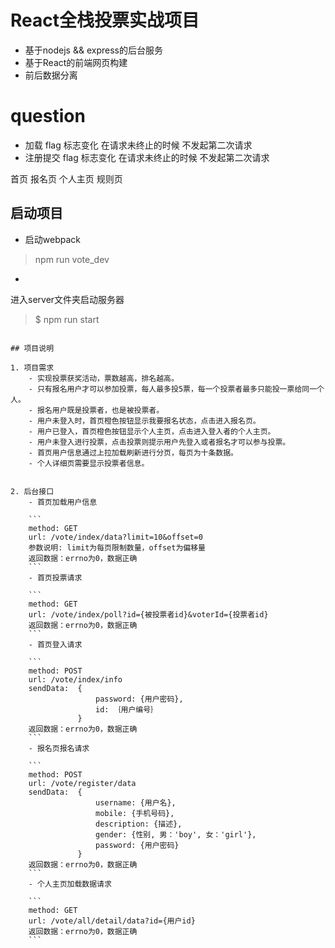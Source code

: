# React全栈投票实战项目
* 基于nodejs && express的后台服务
* 基于React的前端网页构建
* 前后数据分离



# question
*  加载  flag 标志变化  在请求未终止的时候 不发起第二次请求
* 注册提交 flag 标志变化  在请求未终止的时候  不发起第二次请求



首页
报名页
个人主页
规则页



## 启动项目

* 启动webpack

> npm run vote_dev


*
进入server文件夹启动服务器

> $ npm run start
```

## 项目说明

1. 项目需求
	- 实现投票获奖活动，票数越高，排名越高。
	- 只有报名用户才可以参加投票，每人最多投5票，每一个投票者最多只能投一票给同一个人。
	- 报名用户既是投票者，也是被投票者。
	- 用户未登入时，首页橙色按钮显示我要报名状态，点击进入报名页。
	- 用户已登入，首页橙色按钮显示个人主页，点击进入登入者的个人主页。
	- 用户未登入进行投票，点击投票则提示用户先登入或者报名才可以参与投票。
	- 首页用户信息通过上拉加载刷新进行分页，每页为十条数据。
	- 个人详细页需要显示投票者信息。


2. 后台接口
	- 首页加载用户信息

	```
	method: GET
	url: /vote/index/data?limit=10&offset=0
	参数说明: limit为每页限制数量，offset为偏移量
	返回数据：errno为0，数据正确
	```
	- 首页投票请求

	```
	method: GET
	url: /vote/index/poll?id={被投票者id}&voterId={投票者id}
	返回数据：errno为0，数据正确
	```
	- 首页登入请求

	```
	method: POST
	url: /vote/index/info
	sendData:  {
				   password: {用户密码},
			       id: ｛用户编号｝
			   }
	返回数据：errno为0，数据正确
	```
	- 报名页报名请求

	```
	method: POST
	url: /vote/register/data
	sendData:  {
			       username: {用户名},
				   mobile: {手机号码},
				   description: {描述},
				   gender: {性别, 男：'boy', 女：'girl'},
				   password: {用户密码}
			   }
	返回数据：errno为0，数据正确
	```
	- 个人主页加载数据请求

	```
	method: GET
	url: /vote/all/detail/data?id={用户id}
	返回数据：errno为0，数据正确
	```

```


